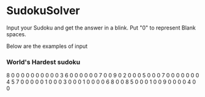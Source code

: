 # SudokuSolver

Input your Sudoku and get the answer in a blink. Put "0" to represent Blank spaces.

Below are the examples of input

### World's Hardest sudoku

8 0 0 0 0 0 0 0 0 
0 0 3 6 0 0 0 0 0 
0 7 0 0 9 0 2 0 0 
0 5 0 0 0 7 0 0 0 
0 0 0 0 4 5 7 0 0 
0 0 0 1 0 0 0 3 0 
0 0 1 0 0 0 0 6 8 
0 0 8 5 0 0 0 1 0 
0 9 0 0 0 0 4 0 0

